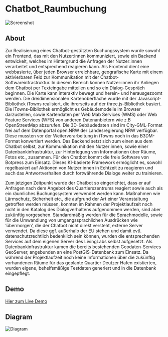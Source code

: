 # Chatbot_Raumbuchung

![Screenshot](https://livinglab-essigfabrik.eu/wp-content/uploads/2022/02/EFBO-1_Screenshot.png)

## About

Zur Realisierung eines Chatbot-gestützten Buchungssystem wurde sowohl ein Frontend,
das mit den Nutzer:innen kommuniziert, sowie ein Backend entwickelt, welches
im Hintergrund die Anfragen der Nutzer:innen verarbeitet und entsprechend
reagieren kann. Als Frontend dient eine webbasierte, über jeden Browser erreichbare,
geografische Karte mit einem aktivierbaren Feld zur Kommunikation mit der
Chatbot-Softwareinfrastruktur. In diesem Bereich können Nutzer:innen ihr Anliegen
dem Chatbot per Texteingabe mitteilen und so ein Dialog-Gespräch beginnen. Die
Karte kann interaktiv bewegt und herein- und herausgezoomt werden. Die dreidimensionalen
Kartenoberfläche wurde mit der Javascript-Bibliothek iTowns realisiert,
die ihrerseits auf der three.js-Bibliothek basiert. Die iTowns-Bibliothek ermöglicht es
Gebäudemodelle im Browser darzustellen, sowie Kartendaten per Web Mab Services
(WMS) oder Web Feature Services (WFS) von anderen Datenanbietern wie z.B
OpenStreetMap abzurufen. Die 3D-Gebäudedaten sind im City-GML-Format frei auf
dem Datenportal open.NRW der Landesregierung NRW verfügbar. Diese mussten
vor der Weiterverarbeitung in iTowns noch in das B3DM-Format konvertiert werden.
Das Backend setzt sich zum einen aus dem Chatbot selbst, zur Kommunikation mit
den Nutzer:innen, sowie einer Datenbankinfrastruktur, zur Hinterlegung von Informationen
über Räume, Fotos etc., zusammen. Für den Chatbot kommt die freie Software
von Botpress zum Einsatz. Dieses KI-basierte Framework ermöglicht es, sowohl
regelbasiert auf Aktionen von Nutzer:innen in Echtzeit zu reagieren und auch
das Antwortverhalten durch fortwährende Dialoge weiter zu trainieren.

Zum jetzigen Zeitpunkt wurde der Chatbot so eingerichtet, dass er auf Anfragen
nach dem Angebot des Quartierszentrums reagiert sowie auch als ein räumliches
Buchungssystem verwendet werden kann. Maßnahmen wie Lärmschutz, Sicherheit
etc., die aufgrund der Art einer Veranstaltung getroffen werden müssen, konnten im
Rahmen der Projektlaufzeit noch nicht in den Katalog des Dialogverhaltens aufgenommen
werden, sind aber zukünftig vorgesehen. Standardmäßig werden für die
Sprachmodelle, sowie für die Umwandlung von umgangssprachlichen Ausdrücken
wie ‘übermorgen’, die der Chatbot nicht direkt versteht, externe Server verwendet.
Da diese ggf. außerhalb der EU stehen und damit evtl. datenschutzrechtlich bedenklich
sein können, wurden die entsprechenden Services auf dem eigenen Server des
LivingLabs selbst aufgesetzt. Als Datenbankinfrastruktur kamen die bereits bestehenden
Geodaten-Services GeoServer, angebunden an eine PostGIS-Datenbank
zum Einsatz. Da während der Projektlaufzeit noch keine Informationen über die
zukünftig vorhandenen Räume für das geplante Quartier Deutzer Hafen existierten,
wurden eigene, behelfsmäßige Testdaten generiert und in die Datenbank eingepflegt.

## Demo

[Hier zum Live Demo]([https://pages.github.com/](https://ar.livinglab-essigfabrik.online/itowns_chatbot/index.html))

## Diagram

![Diagram](https://livinglab-essigfabrik.ids-research.de/wp-content/uploads/2022/06/Flowcharts-fuer-Publikation-1.1.-KI-gestuetzter-Chatbot-zur-Unterstuetzung-eines-digitalen-Raumbuchungsvorgangs.jpg)
